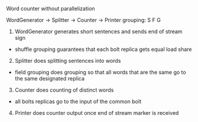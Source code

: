 Word counter without parallelization

WordGenerator -> Splitter -> Counter -> Printer
grouping:	  S           F          G

1. WordGenerator generates short sentences and sends end of stream sign
- shuffle grouping guarantees that each bolt replica gets equal load share
2. Splitter does splitting sentences into words
- field grouping does grouping so that all words that are the same go to the same designated replica 
3. Counter does counting of distinct words
- all bolts replicas go to the input of the common bolt
4. Printer does counter output once end of stream marker is received